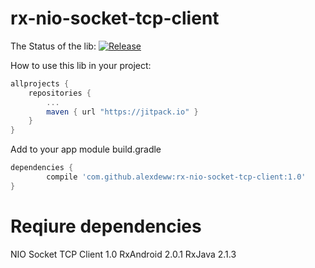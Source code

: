 # rx-nio-socket-tcp-client

The Status of the lib: 
[![Release](https://jitpack.io/v/alexdeww/rx-nio-socket-tcp-client.svg)](https://jitpack.io/#AlexDeww/rx-nio-socket-tcp-client/1.0)

How to use this lib in your project:
```gradle
allprojects {
	repositories {
		...
		maven { url "https://jitpack.io" }
	}
}
```

Add to your app module build.gradle
```gradle
dependencies {
        compile 'com.github.alexdeww:rx-nio-socket-tcp-client:1.0'
}
```

# Reqiure dependencies
NIO Socket TCP Client 1.0
RxAndroid 2.0.1
RxJava 2.1.3
